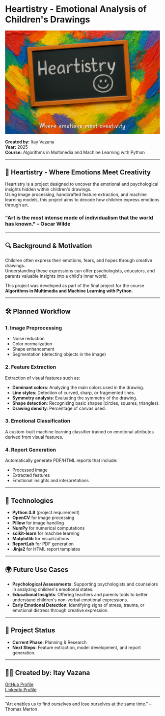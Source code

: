 
# Heartistry - Emotional Analysis of Children's Drawings

![Heartistry](assets/Cover.png)

**Created by:** Itay Vazana  
**Year:** 2025  
**Course:** Algorithms in Multimedia and Machine Learning with Python

---

## 🌟 Heartistry - Where Emotions Meet Creativity

Heartistry is a project designed to uncover the emotional and psychological insights hidden within children's drawings.  
Using image processing, handcrafted feature extraction, and machine learning models, this project aims to decode how children express emotions through art.

### "Art is the most intense mode of individualism that the world has known." – Oscar Wilde

---

## 🔍 Background & Motivation

Children often express their emotions, fears, and hopes through creative drawings.  
Understanding these expressions can offer psychologists, educators, and parents valuable insights into a child's inner world.

This project was developed as part of the final project for the course **Algorithms in Multimedia and Machine Learning with Python**.

---

## 🛠️ Planned Workflow

### 1. **Image Preprocessing**
- Noise reduction
- Color normalization
- Shape enhancement
- Segmentation (detecting objects in the image)

### 2. **Feature Extraction**
Extraction of visual features such as:
- **Dominant colors**: Analyzing the main colors used in the drawing.
- **Line styles**: Detection of curved, sharp, or fragmented lines.
- **Symmetry analysis**: Evaluating the symmetry of the drawing.
- **Shape detection**: Recognizing basic shapes (circles, squares, triangles).
- **Drawing density**: Percentage of canvas used.

### 3. **Emotional Classification**
A custom-built machine learning classifier trained on emotional attributes derived from visual features.

### 4. **Report Generation**
Automatically generate PDF/HTML reports that include:
- Processed image
- Extracted features
- Emotional insights and interpretations

---

## 🧰 Technologies

- **Python 3.8** (project requirement)
- **OpenCV** for image processing
- **Pillow** for image handling
- **NumPy** for numerical computations
- **scikit-learn** for machine learning
- **Matplotlib** for visualizations
- **ReportLab** for PDF generation
- **Jinja2** for HTML report templates

---

## 🌍 Future Use Cases

- **Psychological Assessments**: Supporting psychologists and counselors in analyzing children's emotional states.
- **Educational Insights**: Offering teachers and parents tools to better understand children's non-verbal emotional expressions.
- **Early Emotional Detection**: Identifying signs of stress, trauma, or emotional distress through creative expression.

---

## 🚧 Project Status

- **Current Phase**: Planning & Research  
- **Next Steps**: Feature extraction, model development, and report generation.

---

## 👨‍💻 Created by: Itay Vazana

[GitHub Profile](https://github.com/your-github-profile)  
[LinkedIn Profile](https://www.linkedin.com/in/your-linkedin-profile)

---

"Art enables us to find ourselves and lose ourselves at the same time." – Thomas Merton
 